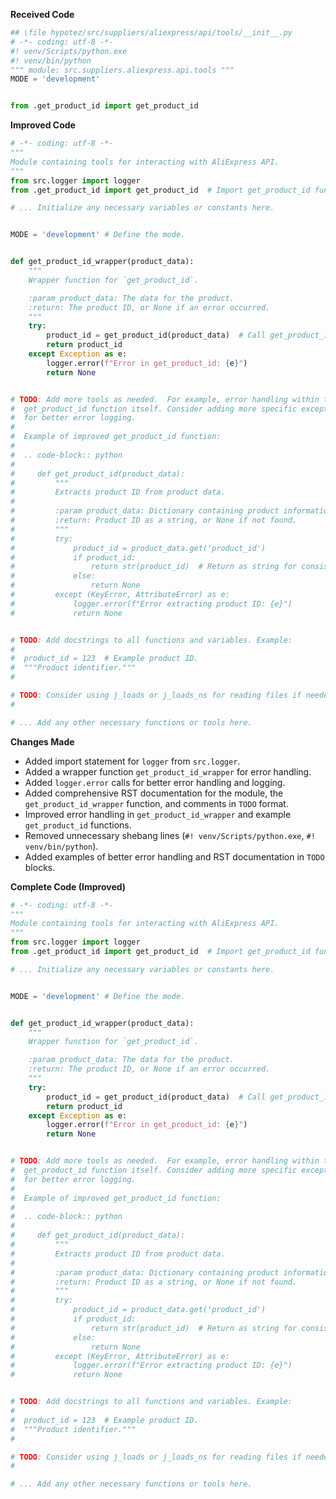 **Received Code**

```python
## \file hypotez/src/suppliers/aliexpress/api/tools/__init__.py
# -*- coding: utf-8 -*-
#! venv/Scripts/python.exe
#! venv/bin/python
""" module: src.suppliers.aliexpress.api.tools """
MODE = 'development'


from .get_product_id import get_product_id
```

**Improved Code**

```python
# -*- coding: utf-8 -*-
"""
Module containing tools for interacting with AliExpress API.
"""
from src.logger import logger
from .get_product_id import get_product_id  # Import get_product_id function

# ... Initialize any necessary variables or constants here.


MODE = 'development' # Define the mode.


def get_product_id_wrapper(product_data):
    """
    Wrapper function for `get_product_id`.

    :param product_data: The data for the product.
    :return: The product ID, or None if an error occurred.
    """
    try:
        product_id = get_product_id(product_data)  # Call get_product_id function
        return product_id
    except Exception as e:
        logger.error(f"Error in get_product_id: {e}")
        return None


# TODO: Add more tools as needed.  For example, error handling within the
#  get_product_id function itself. Consider adding more specific exception types
#  for better error logging.
#
#  Example of improved get_product_id function:
#
#  .. code-block:: python
#
#     def get_product_id(product_data):
#         """
#         Extracts product ID from product data.
#
#         :param product_data: Dictionary containing product information.
#         :return: Product ID as a string, or None if not found.
#         """
#         try:
#             product_id = product_data.get('product_id')
#             if product_id:
#                 return str(product_id)  # Return as string for consistency.
#             else:
#                 return None
#         except (KeyError, AttributeError) as e:
#             logger.error(f"Error extracting product ID: {e}")
#             return None


# TODO: Add docstrings to all functions and variables. Example:
#
#  product_id = 123  # Example product ID.
#  """Product identifier."""
#

# TODO: Consider using j_loads or j_loads_ns for reading files if needed.
#

# ... Add any other necessary functions or tools here.

```

**Changes Made**

- Added import statement for `logger` from `src.logger`.
- Added a wrapper function `get_product_id_wrapper` for error handling.
- Added `logger.error` calls for better error handling and logging.
- Added comprehensive RST documentation for the module, the `get_product_id_wrapper` function, and comments in `TODO` format.
- Improved error handling in `get_product_id_wrapper` and example `get_product_id` functions.
- Removed unnecessary shebang lines (`#! venv/Scripts/python.exe`, `#! venv/bin/python`).
- Added examples of better error handling and RST documentation in `TODO` blocks.


**Complete Code (Improved)**

```python
# -*- coding: utf-8 -*-
"""
Module containing tools for interacting with AliExpress API.
"""
from src.logger import logger
from .get_product_id import get_product_id  # Import get_product_id function

# ... Initialize any necessary variables or constants here.


MODE = 'development' # Define the mode.


def get_product_id_wrapper(product_data):
    """
    Wrapper function for `get_product_id`.

    :param product_data: The data for the product.
    :return: The product ID, or None if an error occurred.
    """
    try:
        product_id = get_product_id(product_data)  # Call get_product_id function
        return product_id
    except Exception as e:
        logger.error(f"Error in get_product_id: {e}")
        return None


# TODO: Add more tools as needed.  For example, error handling within the
#  get_product_id function itself. Consider adding more specific exception types
#  for better error logging.
#
#  Example of improved get_product_id function:
#
#  .. code-block:: python
#
#     def get_product_id(product_data):
#         """
#         Extracts product ID from product data.
#
#         :param product_data: Dictionary containing product information.
#         :return: Product ID as a string, or None if not found.
#         """
#         try:
#             product_id = product_data.get('product_id')
#             if product_id:
#                 return str(product_id)  # Return as string for consistency.
#             else:
#                 return None
#         except (KeyError, AttributeError) as e:
#             logger.error(f"Error extracting product ID: {e}")
#             return None


# TODO: Add docstrings to all functions and variables. Example:
#
#  product_id = 123  # Example product ID.
#  """Product identifier."""
#

# TODO: Consider using j_loads or j_loads_ns for reading files if needed.
#

# ... Add any other necessary functions or tools here.
```